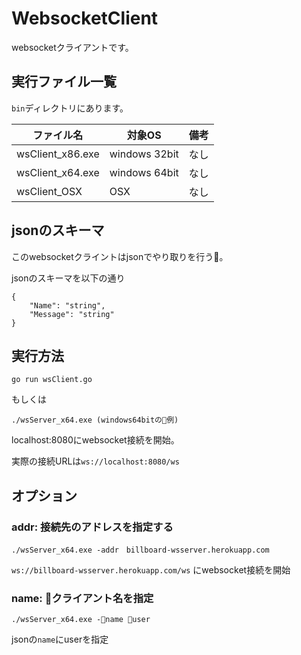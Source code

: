 # WebsocketClient

websocketクライアントです。

## 実行ファイル一覧
`bin`ディレクトリにあります。

 ファイル名 | 対象OS | 備考
---------|----------|---------
 wsClient_x86.exe | windows 32bit | なし
 wsClient_x64.exe | windows 64bit | なし
 wsClient_OSX | OSX | なし

## jsonのスキーマ
このwebsocketクライントはjsonでやり取りを行う。

jsonのスキーマを以下の通り
```
{
    "Name": "string",
    "Message": "string"
}
```

## 実行方法
```
go run wsClient.go
```

もしくは

``` 
./wsServer_x64.exe (windows64bitの例)
```

localhost:8080にwebsocket接続を開始。

実際の接続URLは`ws://localhost:8080/ws`

## オプション

### addr: 接続先のアドレスを指定する

```
./wsServer_x64.exe -addr　billboard-wsserver.herokuapp.com
```

`ws://billboard-wsserver.herokuapp.com/ws` にwebsocket接続を開始

### name: クライアント名を指定

```
./wsServer_x64.exe -name user
```

jsonの`name`にuserを指定
